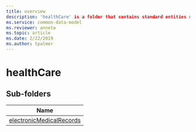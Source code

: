 ```yaml
---
title: overview
description: 'healthCare' is a folder that contains standard entities related to the Common Data Model.
ms.service: common-data-model
ms.reviewer: anneta
ms.topic: article
ms.date: 2/22/2019
ms.author: tpalmer
---
```


# healthCare


## Sub-folders

|Name|
|---|
|[electronicMedicalRecords](electronicMedicalRecords/overview.md)|



